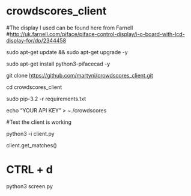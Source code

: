 # crowdscores_client
#The display I used can be found here from Farnell
#http://uk.farnell.com/piface/piface-control-display/i-o-board-with-lcd-display-for/dp/2344458

sudo apt-get update && sudo  apt-get upgrade -y

sudo apt-get install  python3-pifacecad -y

git clone https://github.com/martyni/crowdscores_client.git

cd crowdscores_client

sudo pip-3.2 -r requirements.txt

echo “YOUR API KEY” > ~./crowdscores

#Test the client is working

python3 -i client.py

client.get_matches()
# CTRL + d

python3 screen.py

